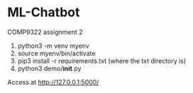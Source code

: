 # ML-Chatbot
COMP9322 assignment 2

1. python3 -m venv myenv
2. source myenv/bin/activate
3. pip3 install -r requirements.txt (where the txt directory is)
4. python3 demo/__init__.py 

Access at http://127.0.0.1:5000/

